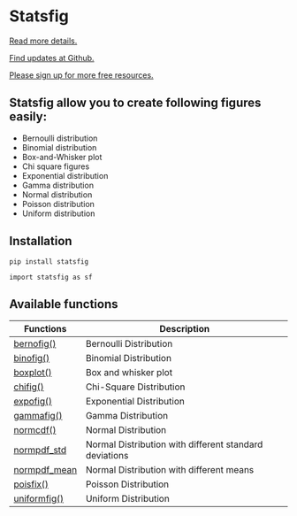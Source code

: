 # Statsfig

[Read more details.](https://towardsdatascience.com/a-python-package-to-create-stats-figures-with-ease-503cf6ec0b26)

[Find updates at Github.](https://github.com/shinokada/statsfig)

[Please sign up for more free resources.](https://mailchi.mp/ae9891ba897a/codewithshin)

## Statsfig allow you to create following figures easily:

- Bernoulli distribution
- Binomial distribution
- Box-and-Whisker plot
- Chi square figures
- Exponential distribution
- Gamma distribution
- Normal distribution
- Poisson distribution
- Uniform distribution


## Installation

```
pip install statsfig
```

```
import statsfig as sf
```

## Available functions

| Functions      | Description        |
| ------------ | ------------- |
| [bernofig()](https://github.com/shinokada/statsfig/blob/master/doc/bernofig.md) | Bernoulli Distribution                                 |
| [binofig()](https://github.com/shinokada/statsfig/blob/master/doc/binomial.md) | Binomial Distribution                                  |
| [boxplot()](https://github.com/shinokada/statsfig/blob/master/doc/boxplot.md) | Box and whisker plot                                   |
| [chifig()](https://github.com/shinokada/statsfig/blob/master/doc/chifig.md) | Chi-Square Distribution                                |
| [expofig()](https://github.com/shinokada/statsfig/blob/master/doc/expofig.md) | Exponential Distribution                               |
| [gammafig()](https://github.com/shinokada/statsfig/blob/master/doc/gammafig.md) | Gamma Distribution                                     |
| [normcdf()](https://github.com/shinokada/statsfig/blob/master/doc/normal.md#normcdf) | Normal Distribution                                    |
| [normpdf_std](https://github.com/shinokada/statsfig/blob/master/doc/normal.md#normpdf_std) | Normal Distribution with different standard deviations |
| [normpdf_mean](https://github.com/shinokada/statsfig/blob/master/doc/normal.md#normpdf_mean) | Normal Distribution with different means               |
| [poisfix()](https://github.com/shinokada/statsfig/blob/master/doc/poisfig.md) | Poisson Distribution                                   |
| [uniformfig()](https://github.com/shinokada/statsfig/blob/master/doc/uniformfig.md) | Uniform Distribution                                   |

